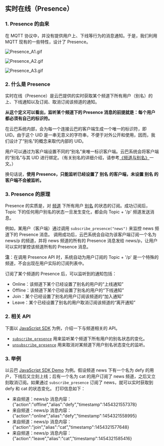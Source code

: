 ## 实时在线（Presence）

### 1. Presence 的由来

在 MQTT 协议中，并没有提供用户上、下线等行为的消息通知。于是，我们利用 MQTT 现有的一些特性，设计了 Presence。

![Presence_A1.gif](https://raw.githubusercontent.com/yunba/docs/master/image/for_kb/Presence_A1.gif)

![Presence_A2.gif](https://raw.githubusercontent.com/yunba/docs/master/image/for_kb/Presence_A2.gif)

![Presence_A3.gif](https://raw.githubusercontent.com/yunba/docs/master/image/for_kb/Presence_A3.gif)

### 2. 什么是 Presence

实时在线（Presence）是云巴提供的实时获取某个频道下所有用户（别名）的上、下线通知以及订阅、取消订阅该频道的通知。

**从这个定义可以看出，监听某个频道下的 Presence 消息的前提就是：每个用户都必须有自己的标识符。**

在云巴系统内部，会为每一个连接云巴的客户端生成一个唯一的标识符，即 UID。由于这个 UID 是一串无意义的字符串，不便于对外公开和使用，因而，我们设计了“别名”的概念来取代内部的 UID。

用户可以通过为客户端设置不同的“别名”来唯一标识客户端。云巴系统会将客户端的“别名”与其 UID 进行绑定。（有关别名的详细介绍，请参考[《频道与别名》](https://github.com/yunba/kb/blob/master/%E9%A2%91%E9%81%93%E5%92%8C%E5%88%AB%E5%90%8D.md#%E5%88%AB%E5%90%8Dalias)一文。）

换句话说，**使用 Presence，只能监听已经设置了 别名 的客户端，未设置 别名 的客户端不会被监听。**

### 3. Presence 的原理

Presence 的实质是，对 [频道](https://github.com/yunba/kb/blob/master/频道和别名.md#频道topic) 下所有用户 [别名](https://github.com/yunba/kb/blob/master/频道和别名.md#别名alias) 的状态的订阅。成功订阅后，Topic 下的任何用户别名的状态一旦发生变化，都会向 Topic + '/p' 频道发送消息。

例如，某用户（客户端）通过调用 `subscribe_presence("news")` 来监控 news 频道下的 Presence 消息。
调用成功后，云巴系统会自动为该客户端订阅一个名为 news/p 的频道，并将 news 频道的所有的 Presence 消息发给 news/p，让用户可以实时掌控该频道所有的 Presence 消息。

**注**：在调用 Presence API 时，系统自动为用户订阅的 Topic + '/p' 是一个特殊的频道，不会出现在用户实际的订阅列表中。

订阅了某个频道的 Presence 后，可以监听到的通知包括：
* Online：该频道下某个已经设置了别名的用户的“上线通知”
* Offline：该频道下某个已经设置了别名的用户的“下线通知”
* Join：某个已经设置了别名的用户订阅该频道的“加入通知”
* Leave：某个已经设置了别名的用户取消订阅该频道的“离开通知”

### 2. 相关 API
下面以 [JavaScript SDK](https://github.com/yunba/yunba-javascript-sdk) 为例，介绍一下与频道相关的 API。

* [`subscribe_presence`](http://yunba.io/docs2/Javascript_SDK/#subscribe_presence) 用来监听某个频道下所有用户的别名状态的变化。
* [`unsubscribe_presence`](http://yunba.io/docs2/Javascript_SDK/#unsubscribe_presence) 用来取消对某频道下用户别名状态变化的监听。

### 3. 举例
以云巴 [JavaScript SDK Demo](https://github.com/yunba/docs/blob/master/quickstart/demo/Demo_JavaScript.md) 为例。假设频道 news 下有一个名为 defy 的用户，下线后又立刻上线；后有一个名为 cat 的用户订阅了 news 频道，之后又立刻取消订阅。如果通过 `subscribe_presence` 订阅了 news，就可以实时获取到 defy 和 cat 的状态变化。
打印信息如下：

* 来自频道：news/p   消息内容：{"action":"offline","alias":"defy","timestamp":1454321557378}
* 来自频道：news/p   消息内容：{"action":"online","alias":"defy","timestamp":1454321558995}
* 来自频道：news/p   消息内容：{"action":"join","alias":"cat","timestamp":1454321577648}
* 来自频道：news/p   消息内容：{"action":"leave","alias":"cat","timestamp":1454321585416}
